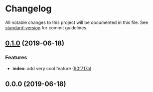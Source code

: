 # Changelog

All notable changes to this project will be documented in this file. See [standard-version](https://github.com/conventional-changelog/standard-version) for commit guidelines.

## [0.1.0](https://github.com/rappad/git-flow-standard-version-demo/compare/v0.0.0...v0.1.0) (2019-06-18)


### Features

* **index:** add very cool feature ([90f717a](https://github.com/rappad/git-flow-standard-version-demo/commit/90f717a))



## 0.0.0 (2019-06-18)
